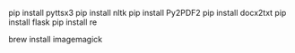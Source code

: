 pip install pyttsx3
pip install nltk
pip install Py2PDF2
pip install docx2txt
pip install flask
pip install re

brew install imagemagick